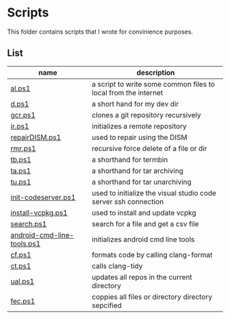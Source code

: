 # Scripts

This folder contains scripts that I wrote for convinience purposes.

## List

| name                                                    | description                                                     |
|---------------------------------------------------------|-----------------------------------------------------------------|
| [al.ps1](al.ps1)                                        | a script to write some common files to local from the internet  |
| [d.ps1](dev.ps1)                                        | a short hand for my dev dir                                     |
| [gcr.ps1](gcr.ps1)                                      | clones a git repository recursively                             |
| [ir.ps1](ir.ps1)                                        | initializes a remote repository                                 |
| [repairDISM.ps1](repairDISM.ps1)                        | used to repair using the DISM                                   |
| [rmr.ps1](rmr.ps1)                                      | recursive force delete of a file or dir                         |
| [tb.ps1](tb.ps1)                                        | a shorthand for termbin                                         |
| [ta.ps1](ta.ps1)                                        | a shorthand for tar archiving                                   |
| [tu.ps1](tu.ps1)                                        | a shorthand for tar unarchiving                                 |
| [init-codeserver.ps1](int-codeserver.ps1)               | used to initialize the visual studio code server ssh connection |
| [install-vcpkg.ps1](install-vcpkg.ps1)                  | used to install and update vcpkg                                |
| [search.ps1](search.ps1)                                | search for a file and get a csv file                            |
| [android-cmd-line-tools.ps1](android-cmd-line-tools.ps1)| initializes android cmd line tools                              |
| [cf.ps1](cf.ps1)                                        | formats code by calling clang-format                            |
| [ct.ps1](ct.ps1)                                        | calls clang-tidy                                                |
| [ual.ps1](ual.ps1)                                      | updates all repos in the current directory                      |
| [fec.ps1](fec.ps1)                                      | coppies all files or directory directory sepcified              |
